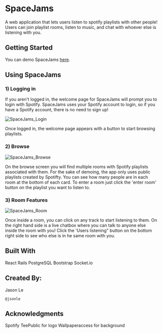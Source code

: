 # SpaceJams
A web application that lets users listen to spotify playlists with other people! Users can join playlist rooms, listen to music, and chat with whoever else is listening with you.

## Getting Started
You can demo SpaceJams [here](https://spacejams.herokuapp.com/). 

## Using SpaceJams

### 1) Logging in
If you aren't logged in, the welcome page for SpaceJams will prompt you to login with Spotify. SpaceJams uses your Spotify account to login, so if you have a Spotify account, there is no need to sign up! 


![SpaceJams_Login](https://media.giphy.com/media/H27I8r4oDm3ZqhnTqs/source.gif)


Once logged in, the welcome page appears with a button to start browsing playlists.

### 2) Browse


![SpaceJams_Browse](https://media.giphy.com/media/YqVXB554GfJZ6zrim4/source.gif)


On the browse screen you will find multiple rooms with Spotify playlists associated with them. For the sake of demoing, the app only uses public playlists created by Spotifty. You can see how many people are in each room at the bottom of each card. To enter a room just click the 'enter room' button on the playlist you want to listen to.

### 3) Room Features


![SpaceJams_Room](https://media.giphy.com/media/h7iCc89oNqfdyFUPnb/source.gif)


Once inside a room, you can click on any track to start listening to them. On the right hand side is a live chatbox where you can talk to anyone else inside the room with you! Click the 'Users listening" button on the bottom right side to see who else is in he same room with you.

## Built With
React
Rails
PostgreSQL
Bootstrap
Socket.io


## Created By:
Jason Le
```
@jsonle
```

## Acknowledgments
Spotify
TeePublic for logo
Wallpaperaccess for background